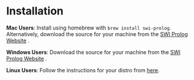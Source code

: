 # Installation

**Mac Users**: Install using homebrew with `brew install swi-prolog`. Alternatively, download the source for your machine from the [SWI Prolog Website](http://www.swi-prolog.org/download/devel) .

**Windows Users**: Download the source for your machine from the [SWI Prolog Website](http://www.swi-prolog.org/download/devel) .

**Linux Users**: Follow the instructions for your distro from [here](http://www.swi-prolog.org/build/unix.html).


